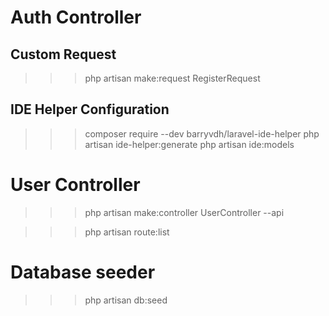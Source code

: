 # Auth Controller
## Custom Request
>>> php artisan make:request RegisterRequest

## IDE Helper Configuration
>>> composer require --dev barryvdh/laravel-ide-helper
>>> php artisan ide-helper:generate
>>> php artisan ide:models

# User Controller
>>> php artisan make:controller UserController --api

>>> php artisan route:list

# Database seeder
>>> php artisan db:seed